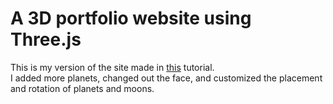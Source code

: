 # A 3D portfolio website using Three.js  
This is my version of the site made in [this](https://www.youtube.com/watch?v=Q7AOvWpIVHU) tutorial.  
I added more planets, changed out the face, and customized the placement and rotation of planets and moons. 